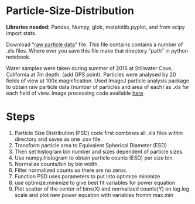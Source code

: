 # Particle-Size-Distribution

**Libraries needed:** Pandas, Numpy, glob, matplotlib.pyplot, and from scipy import stats.

Download "[raw particle data](https://github.com/mlmldata2017/Particle-Size-Distribution/blob/master/Raw_particle_data.zip)" file. This file contains contains a number of .xls files. Where ever you save this file make that directory
"path" in python notebook. 


Water samples were taken during summer of 2016 at Stillwater Cove, California at 7m depth. (add GPS point). 
Particles were analysed by 20 fields of view at 100x magnification. Used ImageJ particle analysis package to obtain raw particle data 
(number of particles and area of each) as .xls for each field of view. Image processing code available [here](https://github.com/mlmldata2017/Particle-Size-Distribution/blob/master/Particle_ImageJ_script.txt) 

# **Steps**
1. Particle Size Distribution (PSD) code first combines all .xls files within directory and saves as one .csv file. 
1. Transform particle area to Equivalent Spherical Diameter (ESD)
1. Then set histogram bin number and sizes dependent of particle sizes.  
1. Use numpy.histogram to obtain particle counts (ESD) per size bin.
1. Normalize counts/bin by bin width. 
1. Filter normalized counts so there are no zeros. 
1. Function PSD uses parameters to put into optimize.minimize
1. use optimize.minimize to give best fit variables for power equation 
1. Plot scatter of the center of bins(X) and normalized counts(Y) on log.log scale and 
  plot new power equation with variables fromm max.min
